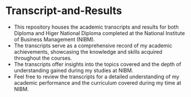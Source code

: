 # Transcript-and-Results
- This repository houses the academic transcripts and results for both Diploma and Higer National Diploma completed at the National Institute of Business Management (NIBM).
- The transcripts serve as a comprehensive record of my academic achievements, showcasing the knowledge and skills acquired throughout the courses.
- The transcripts offer insights into the topics covered and the depth of understanding gained during my studies at NIBM.
- Feel free to review the transcripts for a detailed understanding of my academic performance and the curriculum covered during my time at NIBM.

